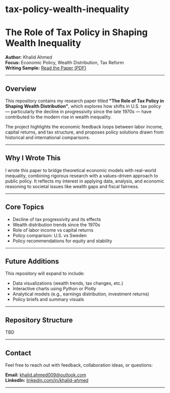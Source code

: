 # tax-policy-wealth-inequality
# The Role of Tax Policy in Shaping Wealth Inequality
**Author:** Khalid Ahmed  
**Focus:** Economic Policy, Wealth Distribution, Tax Reform  
**Writing Sample:** [Read the Paper (PDF)](tax_policy_sample.pdf)



---

##  Overview

This repository contains my research paper titled **"The Role of Tax Policy in Shaping Wealth Distribution"**, which explores how shifts in U.S. tax policy — particularly the decline in progressivity since the late 1970s — have contributed to the modern rise in wealth inequality.

The project highlights the economic feedback loops between labor income, capital returns, and tax structure, and proposes policy solutions drawn from historical and international comparisons.

---

##  Why I Wrote This

I wrote this paper to bridge theoretical economic models with real-world inequality, combining rigorous research with a values-driven approach to public policy. It reflects my interest in applying data, analysis, and economic reasoning to societal issues like wealth gaps and fiscal fairness.

---

##  Core Topics

- Decline of tax progressivity and its effects
- Wealth distribution trends since the 1970s
- Role of labor income vs capital returns
- Policy comparison: U.S. vs Sweden
- Policy recommendations for equity and stability

---

## Future Additions

This repository will expand to include:
- Data visualizations (wealth trends, tax changes, etc.)
- Interactive charts using Python or Plotly
- Analytical models (e.g., earnings distribution, investment returns)
- Policy briefs and summary visuals

---

##  Repository Structure

TBD


---

##  Contact

Feel free to reach out with feedback, collaboration ideas, or questions:

**Email:** khalid.ahmed009@outlook.com  
**LinkedIn:** [linkedin.com/in/khalid-ahmed](https://www.linkedin.com/in/khalid-ahmed)

---




